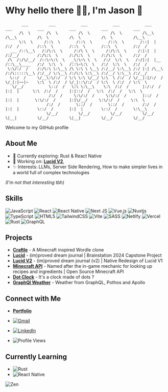 # Why hello there 👋🏻, I'm Jason 🌿

```
       ___         ___           ___           ___           ___                    ___           ___           ___           ___           ___ 
      /\  \       /\  \         /\  \         /\  \         /\__\                  /\__\         /\  \         /\  \         /\  \         /\__\
      \:\  \     /::\  \       /::\  \       /::\  \       /::|  |                /:/  /        /::\  \       /::\  \       /::\  \       /:/  /
  ___ /::\__\   /:/\:\  \     /:/\ \  \     /:/\:\  \     /:|:|  |               /:/__/        /:/\:\  \     /:/\:\  \     /:/\:\  \     /:/  / 
 /\  /:/\/__/  /::\~\:\  \   _\:\~\ \  \   /:/  \:\  \   /:/|:|  |__            /::\__\____   /:/  \:\  \   /::\~\:\  \   /:/  \:\  \   /:/  /  
 \:\/:/  /    /:/\:\ \:\__\ /\ \:\ \ \__\ /:/__/ \:\__\ /:/ |:| /\__\          /:/\:::::\__\ /:/__/ \:\__\ /:/\:\ \:\__\ /:/__/ \:\__\ /:/__/   
  \::/  /     \/__\:\/:/  / \:\ \:\ \/__/ \:\  \ /:/  / \/__|:|/:/  /          \/_|:|~~|~    \:\  \ /:/  / \/_|::\/:/  / \:\  \ /:/  / \:\  \   
   \/__/           \::/  /   \:\ \:\__\    \:\  /:/  /      |:/:/  /              |:|  |      \:\  /:/  /     |:|::/  /   \:\  /:/  /   \:\  \  
                   /:/  /     \:\/:/  /     \:\/:/  /       |::/  /               |:|  |       \:\/:/  /      |:|\/__/     \:\/:/  /     \:\  \ 
                  /:/  /       \::/  /       \::/  /        /:/  /                |:|  |        \::/  /       |:|  |        \::/  /       \:\__\
                  \/__/         \/__/         \/__/         \/__/                  \|__|         \/__/         \|__|         \/__/         \/__/
```
Welcome to my GitHub profile

## About Me

- 🌱 Currently exploring: Rust & React Native
- 🔭 Working on: [**Lucid V2**](https://github.com/ejkorol/lucid-expo),
- ✨ Interests: LLMs, Server Side Rendering, How to make simpler lives in a world full of complex technologies

_(I'm not that interesting tbh)_

## Skills

![JavaScript](https://img.shields.io/badge/javascript-%23323330.svg?style=for-the-badge&logo=javascript&logoColor=%23F7DF1E)
![React](https://img.shields.io/badge/react-%2320232a.svg?style=for-the-badge&logo=react&logoColor=%2361DAFB)
![React Native](https://img.shields.io/badge/react_native-%2320232a.svg?style=for-the-badge&logo=react&logoColor=%2361DAFB)
![Next JS](https://img.shields.io/badge/Next-black?style=for-the-badge&logo=next.js&logoColor=white)
![Vue.js](https://img.shields.io/badge/vuejs-%2335495e.svg?style=for-the-badge&logo=vuedotjs&logoColor=%234FC08D)
![Nuxtjs](https://img.shields.io/badge/Nuxt-002E3B?style=for-the-badge&logo=nuxtdotjs&logoColor=#00DC82)
![TypeScript](https://img.shields.io/badge/typescript-%23007ACC.svg?style=for-the-badge&logo=typescript&logoColor=white)
![HTML5](https://img.shields.io/badge/html5-%23E34F26.svg?style=for-the-badge&logo=html5&logoColor=white)
![TailwindCSS](https://img.shields.io/badge/tailwindcss-%2338B2AC.svg?style=for-the-badge&logo=tailwind-css&logoColor=white)
![Vite](https://img.shields.io/badge/vite-%23646CFF.svg?style=for-the-badge&logo=vite&logoColor=white)
![SASS](https://img.shields.io/badge/SASS-hotpink.svg?style=for-the-badge&logo=SASS&logoColor=white)
![Netlify](https://img.shields.io/badge/netlify-%23000000.svg?style=for-the-badge&logo=netlify&logoColor=#00C7B7)
![Vercel](https://img.shields.io/badge/vercel-%23000000.svg?style=for-the-badge&logo=vercel&logoColor=white)
![Rust](https://img.shields.io/badge/rust-%23000000.svg?style=for-the-badge&logo=rust&logoColor=white)
![GraphQL](https://img.shields.io/badge/-ApolloGraphQL-311C87?style=for-the-badge&logo=apollo-graphql)

## Projects

- [**Craftle**](https://github.com/ejkorol/craftle) - A Minecraft inspired Wordle clone
- [**Lucid**](https://github.com/ejkorol/jason-korol-capstone) - (im)proved dream journal | Brainstation 2024 Capstone Project
- [**Lucid V2**](https://github.com/ejkorol/lucid-expo) - (im)proved dream journal (v2) | Native Redesign of Lucid V1
- [**Minecraft API**](https://github.com/ejkorol/recipe-book) - Named after the in-game mechanic for looking up recipes and ingredients | Open Source Minecraft API
- [**Dot Clock**](https://github.com/ejkorol/dock) - It's a clock made of dots ?
- [**GraphQl Weather**](https://github.com/ejkorol/graphql-weather-client) - Weather from GraphQL, Pothos and Apollo

## Connect with Me

- [**Portfolio**](https://jasonkorol.ca)
- [![Gmail](https://img.shields.io/badge/Gmail-D14836?style=for-the-badge&logo=gmail&logoColor=white)](mailto:ejkorol@gmail.com)
- [![LinkedIn](https://img.shields.io/badge/LinkedIn-0077B5?style=flat-square&logo=linkedin&logoColor=white)](https://www.linkedin.com/in/jason-korol/)

- ![Profile Views](https://komarev.com/ghpvc/?username=ejkorol&style=flat-square)

## Currently Learning

- ![Rust](https://img.shields.io/badge/rust-%23000000.svg?style=for-the-badge&logo=rust&logoColor=white)
- ![React Native](https://img.shields.io/badge/react_native-%2320232a.svg?style=for-the-badge&logo=react&logoColor=%2361DAFB)

![Zen](https://i.giphy.com/media/v1.Y2lkPTc5MGI3NjExdXY3cGo5cTJhZm0zcjN5aTdqdDUzM3V2bDNyZm5ienVxeGFvZmVwaCZlcD12MV9pbnRlcm5hbF9naWZfYnlfaWQmY3Q9Zw/8mvV5eUXkM18iCm5Eg/giphy.gif)
